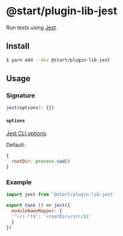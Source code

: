 # @start/plugin-lib-jest

Run tests using [Jest](https://facebook.github.io/jest/).

## Install

```sh
$ yarn add --dev @start/plugin-lib-jest
```

## Usage

### Signature

```ts
jest(options?: {})
```

#### `options`

[Jest CLI options](https://facebook.github.io/jest/docs/en/cli.html).

Default:

```js
{
  rootDir: process.cwd()
}
```

### Example

```js
import jest from '@start/plugin-lib-jest'

export task () => jest({
  moduleNameMapper: {
  '^~/(.*)$': '<rootDir>/src/$1'
  }
})
```

